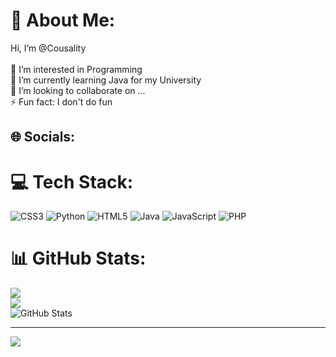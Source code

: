 # 💫 About Me:
Hi, I’m @Cousality<br><br>    👀 I’m interested in Programming<br>    🌱 I’m currently learning Java for my University<br>    💞️ I’m looking to collaborate on ...<br>    ⚡ Fun fact: I don't do fun<br>


## 🌐 Socials:


# 💻 Tech Stack:
![CSS3](https://img.shields.io/badge/css3-%231572B6.svg?style=for-the-badge&logo=css3&logoColor=white) ![Python](https://img.shields.io/badge/python-3670A0?style=for-the-badge&logo=python&logoColor=ffdd54) ![HTML5](https://img.shields.io/badge/html5-%23E34F26.svg?style=for-the-badge&logo=html5&logoColor=white) ![Java](https://img.shields.io/badge/java-%23ED8B00.svg?style=for-the-badge&logo=openjdk&logoColor=white) ![JavaScript](https://img.shields.io/badge/javascript-%23323330.svg?style=for-the-badge&logo=javascript&logoColor=yellow) ![PHP](https://img.shields.io/badge/php-%23323330.svg?style=for-the-badge&logo=php&logoColor=purple)
# 📊 GitHub Stats:
![](https://github-readme-stats.vercel.app/api?username=Cousality&theme=dark&hide_border=false&include_all_commits=false&count_private=false)<br/>
![](https://github-readme-streak-stats.herokuapp.com/?user=Cousality&theme=dark&hide_border=false)<br/>
![GitHub Stats](https://github-readme-stats.vercel.app/api/top-langs/?username=Cousality&theme=dark&show_icons=true&hide_border=true&layout=compact)

---
[![](https://visitcount.itsvg.in/api?id=Cousality&icon=0&color=0)](https://visitcount.itsvg.in)

<!-- Proudly created with GPRM ( https://gprm.itsvg.in ) -->

 




<!---
Cousality/Cousality is a ✨ special ✨ repository because its `README.md` (this file) appears on your GitHub profile.
You can click the Preview link to take a look at your changes.
--->
